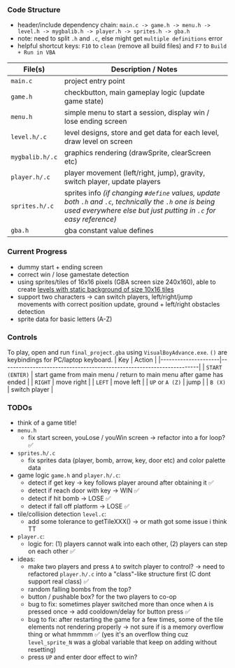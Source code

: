 ### Code Structure
- header/include dependency chain: `main.c -> game.h -> menu.h -> level.h -> mygbalib.h -> player.h -> sprites.h -> gba.h`
- note: need to split `.h` and `.c`, else might get `multiple definitions` error
- helpful shortcut keys: `F10` to `clean` (remove all build files) and `F7` to `Build + Run in VBA`

| File(s)              | Description / Notes                                                                                  |
|----------------------|------------------------------------------------------------------------------------------------------|
| `main.c`             | project entry point                                                                                  |
| `game.h`             | checkbutton, main gameplay logic (update game state)                                                 |
| `menu.h`             | simple menu to start a session, display win / lose ending screen                                     |
| `level.h/.c`         | level designs, store and get data for each level, draw level on screen                               |
| `mygbalib.h/.c`      | graphics rendering (drawSprite, clearScreen etc)                                                     |
| `player.h/.c`        | player movement (left/right, jump), gravity, switch player, update players                           |
| `sprites.h/.c`       | sprites info *(if changing `#define` values, update both `.h` and `.c`, technically the `.h` one is being used everywhere else but just putting in `.c` for easy reference)* |
| `gba.h`              | gba constant value defines                                                                             |


### Current Progress
- dummy start + ending screen
- correct win / lose gamestate detection
- using sprites/tiles of 16x16 pixels (GBA screen size 240x160), able to create [levels with static background of size 10x16 tiles](https://docs.google.com/spreadsheets/d/1p4TTlj3i2GXlGYyscvo-ErYltRo4AOVGPNbYYW5sz0M/edit?gid=0#gid=0)
- support two characters -> can switch players, left/right/jump movements with correct position update, ground + left/right obstacles detection
- sprite data for basic letters (A-Z)

### Controls
To play, open and run `final_project.gba` using `VisualBoyAdvance.exe`. `()` are keybindings for PC/laptop keyboard. 
| Key                 | Action                                                               |
|---------------------|----------------------------------------------------------------------|
| `START (ENTER)`     | start game from main menu / return to main menu after game has ended |
| `RIGHT`             | move right                                                           |
| `LEFT`              | move left                                                            |
| `UP` or `A (Z)`     | jump                                                                 |
| `B (X)`             | switch player                                                        |

### TODOs
- think of a game title!
- `menu.h`
    - fix start screen, youLose / youWin screen -> refactor into a for loop? ✅
- `sprites.h/.c`
    - fix sprites data (player, bomb, arrow, key, door etc) and color palette data 
- game logic `game.h` and `player.h/.c`: 
    - detect if get key -> key follows player around after obtaining it ✅
    - detect if reach door with key -> WIN ✅
    - detect if hit bomb -> LOSE ✅
    - detect if fall off platform -> LOSE ✅
- tile/collision detection `level.c`:
    - add some tolerance to getTileXXX() -> or math got some issue i think TT
- `player.c`:
    - logic for: (1) players cannot walk into each other, (2) players can step on each other ✅
- ideas: 
    - make two players and press `A` to switch player to control? -> need to refactored `player.h/.c` into a "class"-like structure first (C dont support real class) ✅
    - random falling bombs from the top?
    - button / pushable box? for the two players to co-op
    - bug to fix: sometimes player switched more than once when `A` is pressed once -> add cooldown/delay for button press ✅
    - bug to fix: after restarting the game for a few times, some of the tile elements not rendering properly -> not sure if is a memory overflow thing or what hmmmm ✅ (yes it's an overflow thing cuz `level_sprite_N` was a global variable that keep on adding without resetting)
    - press `UP` and enter door effect to win?